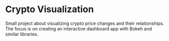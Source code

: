 # Crypto Visualization
Small project about visualizing crypto price changes and their relationships. The focus is on creating an interactive dashboard app with Bokeh and similar libraries.
